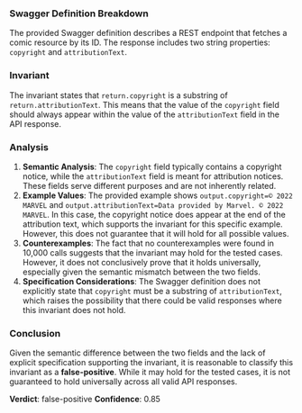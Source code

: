 ### Swagger Definition Breakdown
The provided Swagger definition describes a REST endpoint that fetches a comic resource by its ID. The response includes two string properties: `copyright` and `attributionText`. 

### Invariant
The invariant states that `return.copyright` is a substring of `return.attributionText`. This means that the value of the `copyright` field should always appear within the value of the `attributionText` field in the API response.

### Analysis
1. **Semantic Analysis**: The `copyright` field typically contains a copyright notice, while the `attributionText` field is meant for attribution notices. These fields serve different purposes and are not inherently related. 
2. **Example Values**: The provided example shows `output.copyright=© 2022 MARVEL` and `output.attributionText=Data provided by Marvel. © 2022 MARVEL`. In this case, the copyright notice does appear at the end of the attribution text, which supports the invariant for this specific example. However, this does not guarantee that it will hold for all possible values.
3. **Counterexamples**: The fact that no counterexamples were found in 10,000 calls suggests that the invariant may hold for the tested cases. However, it does not conclusively prove that it holds universally, especially given the semantic mismatch between the two fields.
4. **Specification Considerations**: The Swagger definition does not explicitly state that `copyright` must be a substring of `attributionText`, which raises the possibility that there could be valid responses where this invariant does not hold.

### Conclusion
Given the semantic difference between the two fields and the lack of explicit specification supporting the invariant, it is reasonable to classify this invariant as a **false-positive**. While it may hold for the tested cases, it is not guaranteed to hold universally across all valid API responses. 

**Verdict**: false-positive
**Confidence**: 0.85
